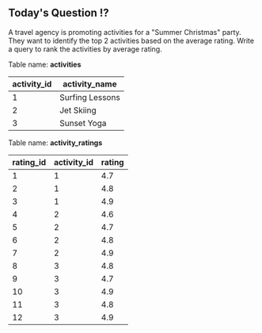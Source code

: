 ## Today's Question ⁉️

A travel agency is promoting activities for a "Summer Christmas" party. They want to identify the top 2 activities based on the average rating. Write a query to rank the activities by average rating.

Table name: **activities**

| activity_id | activity_name |
|---|---|
| 1 | Surfing Lessons |
| 2 | Jet Skiing |
| 3 | Sunset Yoga |

Table name: **activity_ratings**

| rating_id | activity_id | rating |
|---|---|---|
| 1 | 1 | 4.7 |
| 2 | 1 | 4.8 |
| 3 | 1 | 4.9 |
| 4 | 2 | 4.6 |
| 5 | 2 | 4.7 |
| 6 | 2 | 4.8 |
| 7 | 2 | 4.9 |
| 8 | 3 | 4.8 |
| 9 | 3 | 4.7 |
| 10 | 3 | 4.9 |
| 11 | 3 | 4.8 |
| 12 | 3 | 4.9 |
